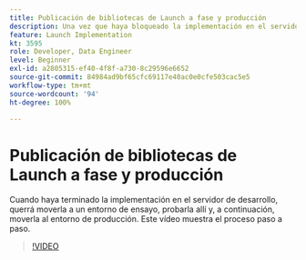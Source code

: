 ```yaml
---
title: Publicación de bibliotecas de Launch a fase y producción
description: Una vez que haya bloqueado la implementación en el servidor de desarrollo, querrá moverla a un entorno de ensayo, probarla allí y luego moverla al entorno de producción. Este vídeo muestra el proceso paso a paso.
feature: Launch Implementation
kt: 3595
role: Developer, Data Engineer
level: Beginner
exl-id: a2805315-ef40-4f8f-a730-8c29596e6652
source-git-commit: 84984ad9bf65cfc69117e40ac0e0cfe503cac5e5
workflow-type: tm+mt
source-wordcount: '94'
ht-degree: 100%

---
```


# Publicación de bibliotecas de Launch a fase y producción

Cuando haya terminado la implementación en el servidor de desarrollo, querrá moverla a un entorno de ensayo, probarla allí y, a continuación, moverla al entorno de producción. Este vídeo muestra el proceso paso a paso.

>[!VIDEO](https://video.tv.adobe.com/v/28777/?quality=12&learn=on)
